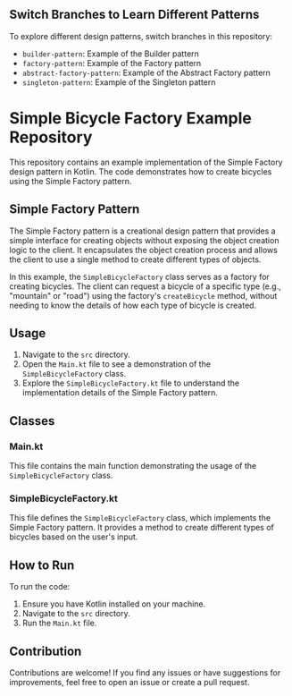 ## Switch Branches to Learn Different Patterns

To explore different design patterns, switch branches in this repository:

- `builder-pattern`: Example of the Builder pattern
- `factory-pattern`: Example of the Factory pattern
- `abstract-factory-pattern`: Example of the Abstract Factory pattern
- `singleton-pattern`: Example of the Singleton pattern 


# Simple Bicycle Factory Example Repository

This repository contains an example implementation of the Simple Factory design pattern in Kotlin. The code demonstrates how to create bicycles using the Simple Factory pattern.

## Simple Factory Pattern

The Simple Factory pattern is a creational design pattern that provides a simple interface for creating objects without exposing the object creation logic to the client. It encapsulates the object creation process and allows the client to use a single method to create different types of objects.

In this example, the `SimpleBicycleFactory` class serves as a factory for creating bicycles. The client can request a bicycle of a specific type (e.g., "mountain" or "road") using the factory's `createBicycle` method, without needing to know the details of how each type of bicycle is created.

## Usage

1. Navigate to the `src` directory.
2. Open the `Main.kt` file to see a demonstration of the `SimpleBicycleFactory` class.
3. Explore the `SimpleBicycleFactory.kt` file to understand the implementation details of the Simple Factory pattern.

## Classes

### Main.kt

This file contains the main function demonstrating the usage of the `SimpleBicycleFactory` class.

### SimpleBicycleFactory.kt

This file defines the `SimpleBicycleFactory` class, which implements the Simple Factory pattern. It provides a method to create different types of bicycles based on the user's input.

## How to Run

To run the code:

1. Ensure you have Kotlin installed on your machine.
2. Navigate to the `src` directory.
3. Run the `Main.kt` file.


## Contribution

Contributions are welcome! If you find any issues or have suggestions for improvements, feel free to open an issue or create a pull request.
